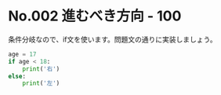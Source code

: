 # No.002 進むべき方向 - 100
条件分岐なので、if文を使います。問題文の通りに実装しましょう。
```py
age = 17
if age < 18:
    print('右')
else:
    print('左')
```
